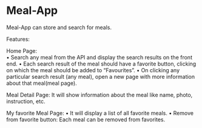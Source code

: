 # Meal-App

Meal-App can store and search for meals.

Features: 

  Home Page:  
    •	Search any meal from the API and display the search results on the front end.
    •	Each search result of the meal should have a favorite button, clicking on which the meal should be added to “Favourites”.
    •	On clicking any particular search result (any meal), open a new page with more information about that meal(meal page).
    
  Meal Detail Page: It will show information about the meal like name, photo, instruction, etc.
  
  My favorite Meal Page:
    •	It will display a list of all favorite meals.
    •	Remove from favorite button: Each meal can be removed from favorites.



